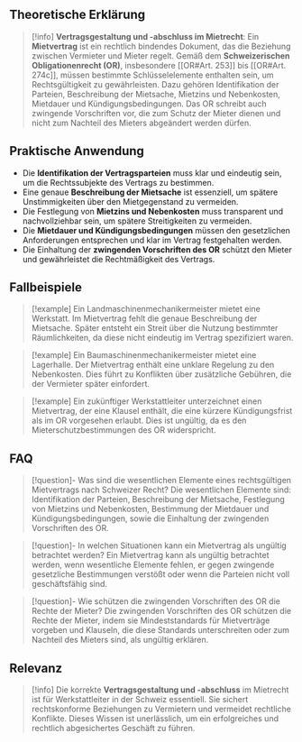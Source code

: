 ## Theoretische Erklärung
>[!info] 
>**Vertragsgestaltung und -abschluss im Mietrecht**: Ein **Mietvertrag** ist ein rechtlich bindendes Dokument, das die Beziehung zwischen Vermieter und Mieter regelt. Gemäß dem **Schweizerischen Obligationenrecht (OR)**, insbesondere [[OR#Art. 253]] bis [[OR#Art. 274c]], müssen bestimmte Schlüsselelemente enthalten sein, um Rechtsgültigkeit zu gewährleisten. Dazu gehören Identifikation der Parteien, Beschreibung der Mietsache, Mietzins und Nebenkosten, Mietdauer und Kündigungsbedingungen. Das OR schreibt auch zwingende Vorschriften vor, die zum Schutz der Mieter dienen und nicht zum Nachteil des Mieters abgeändert werden dürfen.

## Praktische Anwendung
- Die **Identifikation der Vertragsparteien** muss klar und eindeutig sein, um die Rechtssubjekte des Vertrags zu bestimmen.
- Eine genaue **Beschreibung der Mietsache** ist essenziell, um spätere Unstimmigkeiten über den Mietgegenstand zu vermeiden.
- Die Festlegung von **Mietzins und Nebenkosten** muss transparent und nachvollziehbar sein, um spätere Streitigkeiten zu vermeiden.
- Die **Mietdauer und Kündigungsbedingungen** müssen den gesetzlichen Anforderungen entsprechen und klar im Vertrag festgehalten werden.
- Die Einhaltung der **zwingenden Vorschriften des OR** schützt den Mieter und gewährleistet die Rechtmäßigkeit des Vertrags.

## Fallbeispiele
>[!example] Ein Landmaschinenmechanikermeister mietet eine Werkstatt. Im Mietvertrag fehlt die genaue Beschreibung der Mietsache. Später entsteht ein Streit über die Nutzung bestimmter Räumlichkeiten, da diese nicht eindeutig im Vertrag spezifiziert waren.

>[!example] Ein Baumaschinenmechanikermeister mietet eine Lagerhalle. Der Mietvertrag enthält eine unklare Regelung zu den Nebenkosten. Dies führt zu Konflikten über zusätzliche Gebühren, die der Vermieter später einfordert.

>[!example] Ein zukünftiger Werkstattleiter unterzeichnet einen Mietvertrag, der eine Klausel enthält, die eine kürzere Kündigungsfrist als im OR vorgesehen erlaubt. Dies ist ungültig, da es den Mieterschutzbestimmungen des OR widerspricht.

## FAQ
>[!question]- Was sind die wesentlichen Elemente eines rechtsgültigen Mietvertrags nach Schweizer Recht?
>Die wesentlichen Elemente sind: Identifikation der Parteien, Beschreibung der Mietsache, Festlegung von Mietzins und Nebenkosten, Bestimmung der Mietdauer und Kündigungsbedingungen, sowie die Einhaltung der zwingenden Vorschriften des OR.

>[!question]- In welchen Situationen kann ein Mietvertrag als ungültig betrachtet werden?
>Ein Mietvertrag kann als ungültig betrachtet werden, wenn wesentliche Elemente fehlen, er gegen zwingende gesetzliche Bestimmungen verstößt oder wenn die Parteien nicht voll geschäftsfähig sind.

>[!question]- Wie schützen die zwingenden Vorschriften des OR die Rechte der Mieter?
>Die zwingenden Vorschriften des OR schützen die Rechte der Mieter, indem sie Mindeststandards für Mietverträge vorgeben und Klauseln, die diese Standards unterschreiten oder zum Nachteil des Mieters sind, als ungültig erklären.

## Relevanz
>[!info] 
>Die korrekte **Vertragsgestaltung und -abschluss** im Mietrecht ist für Werkstattleiter in der Schweiz essentiell. Sie sichert rechtskonforme Beziehungen zu Vermietern und vermeidet rechtliche Konflikte. Dieses Wissen ist unerlässlich, um ein erfolgreiches und rechtlich abgesichertes Geschäft zu führen.